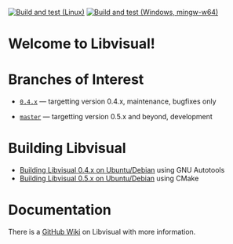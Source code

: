 [![Build and test (Linux)](https://github.com/Libvisual/libvisual/actions/workflows/linux.yml/badge.svg)](https://github.com/Libvisual/libvisual/actions/workflows/linux.yml)
[![Build and test (Windows, mingw-w64)](https://github.com/Libvisual/libvisual/actions/workflows/windows.yml/badge.svg)](https://github.com/Libvisual/libvisual/actions/workflows/windows.yml)

# Welcome to Libvisual!


# Branches of Interest

- [`0.4.x`](https://github.com/Libvisual/libvisual/tree/0.4.x) —
  targetting version 0.4.x,
  maintenance,
  bugfixes only

- [`master`](https://github.com/Libvisual/libvisual/tree/master) —
  targetting version 0.5.x and beyond,
  development


# Building Libvisual

- [Building Libvisual 0.4.x on Ubuntu/Debian](https://github.com/Libvisual/libvisual/blob/0.4.x/.github/workflows/linux.yml) using GNU Autotools
- [Building Libvisual 0.5.x on Ubuntu/Debian](https://github.com/Libvisual/libvisual/blob/master/.github/workflows/linux.yml) using CMake


# Documentation

There is a [GitHub Wiki](https://github.com/Libvisual/libvisual/wiki) on Libvisual with more information.
